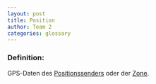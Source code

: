 ```yaml
---
layout: post
title: Position
author: Team 2
categories: glossary
---
```

### Definition:

GPS-Daten des [Positionssenders](https://github.com/Archi-Lab-FAE/fae-global-documentation/blob/master/2019-11-15-Glossary-Positionssender.md) oder der [Zone](https://github.com/Archi-Lab-FAE/fae-global-documentation/blob/master/2019-11-15-Glossary-Zone.md).
